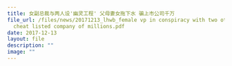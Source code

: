 ```yaml
---
title: 女副总裁与两人设'幽灵工程' 父母妻女拖下水 骗上市公司千万
file_url: /files/news/20171213_lhwb_female vp in conspiracy with two others to
  cheat listed company of millions.pdf
date: 2017-12-13
layout: file
description: ""
image: ""
---
```

